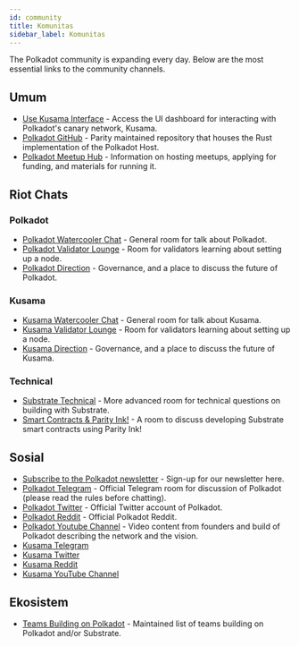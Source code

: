 ```yaml
---
id: community
title: Komunitas
sidebar_label: Komunitas
---
```


The Polkadot community is expanding every day. Below are the most essential links to the community channels.

## Umum

- [Use Kusama Interface](https://polkadot.js.org/apps/#/explorer) - Access the UI dashboard for interacting with Polkadot's canary network, Kusama.
- [Polkadot GitHub](https://github.com/paritytech/polkadot/) - Parity maintained repository that houses the Rust implementation of the Polkadot Host.
- [Polkadot Meetup Hub](https://www.notion.so/web3foundation/Polkadot-Meetup-Hub-4511c156770e4ba9936386d8be5fe5be) - Information on hosting meetups, applying for funding, and materials for running it.

## Riot Chats

### Polkadot

- [Polkadot Watercooler Chat](https://riot.im/app/#/room/!FdCojkeGzZLSEoiecf:web3.foundation?via=matrix.parity.io&via=matrix.org&via=web3.foundation) - General room for talk about Polkadot.
- [Polkadot Validator Lounge](https://riot.im/app/#/room/#polkadot-validator-lounge:matrix.org) - Room for validators learning about setting up a node.
- [Polkadot Direction](https://riot.im/app/#/room/!OwgojQyBzTlUQGGLhq:matrix.parity.io?via=matrix.parity.io&via=matrix.org&via=web3.foundation) - Governance, and a place to discuss the future of Polkadot.

### Kusama

- [Kusama Watercooler Chat](https://riot.im/app/#/room/%23kusamawatercooler:polkadot.builders) - General room for talk about Kusama.
- [Kusama Validator Lounge](https://riot.im/app/#/room/!LhjZccBOqFNYKLdmbb:polkadot.builders?via=matrix.parity.io&via=matrix.org&via=web3.foundation) - Room for validators learning about setting up a node.
- [Kusama Direction](https://riot.im/app/#/room/!QXMnIJzxlnVrvRzhUA:matrix.parity.io?via=matrix.parity.io&via=matrix.org&via=web3.foundation) - Governance, and a place to discuss the future of Kusama.

### Technical
- [Substrate Technical](https://riot.im/app/#/room/#substrate-technical:matrix.org) - More advanced room for technical questions on building with Substrate.
- [Smart Contracts & Parity Ink!](https://riot.im/app/#/room/!tYUCYdSvSYPMjWNDDD:matrix.parity.io?via=matrix.parity.io&via=matrix.org&via=web3.foundation) - A room to discuss developing Substrate smart contracts using Parity Ink!

## Sosial

- [Subscribe to the Polkadot newsletter](https://share.hsforms.com/1LL1CBwiASxC5pJUYZAiDVw4752a) - Sign-up for our newsletter here.
- [Polkadot Telegram](https://t.me/polkadotofficial) - Official Telegram room for discussion of Polkadot (please read the rules before chatting).
- [Polkadot Twitter](https://twitter.com/polkadotnetwork) - Official Twitter account of Polkadot.
- [Polkadot Reddit](https://www.reddit.com/r/dot/) - Official Polkadot Reddit.
- [Polkadot Youtube Channel](https://www.youtube.com/channel/UCB7PbjuZLEba_znc7mEGNgw) - Video content from founders and build of Polkadot describing the network and the vision.
- [Kusama Telegram](https://t.me/kusamanetworkofficial)
- [Kusama Twitter](https://twitter.com/kusamanetwork)
- [Kusama Reddit](https://www.reddit.com/r/Kusama)
- [Kusama YouTube Channel](http://youtube.com/c/kusamanetwork)

## Ekosistem

- [Teams Building on Polkadot](https://forum.web3.foundation/t/teams-building-on-polkadot/67) - Maintained list of teams building on Polkadot and/or Substrate.
